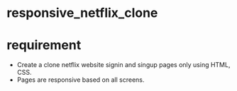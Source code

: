 # responsive_netflix_clone

# requirement
* Create a clone netflix website signin and singup pages only using HTML, CSS.
* Pages are responsive based on all screens.
